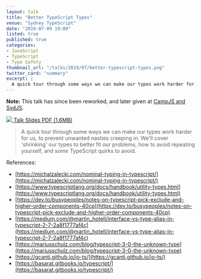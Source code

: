 ```yaml
---
layout: talk
title: "Better TypeScript Types"
venue: "Sydney TypeScript"
date: "2019-07-09 19:00"
listed: true
published: true
categories:
- JavaScript
- TypeScript
- Type Safety
thumbnail_url: "/talks/2019/07/better-typescript-types.png"
twitter_card: "summary"
excerpt: |
  A quick tour through some ways we can make our types work harder for us, to prevent unwanted nasties creeping in. We'll cover 'shrinking' our types to better fit our problems, how to avoid repeating yourself, and some TypeScript quirks to avoid.
---
```


**Note:** This talk has since been reworked, and later given at [CampJS and SydJS](/talks/2019/10/better-typescript-types).

<a class="pdf" href="/talks/2019/07/better-typescript-types.pdf">
  <img src="/talks/2019/07/better-typescript-types.png" />
  <span>Talk Slides PDF (1.6MB)</span>
</a>

> A quick tour through some ways we can make our types work harder for us, to prevent unwanted nasties creeping in. We'll cover 'shrinking' our types to better fit our problems, how to avoid repeating yourself, and some TypeScript quirks to avoid.

References:
* [https://michalzalecki.com/nominal-typing-in-typescript/](https://michalzalecki.com/nominal-typing-in-typescript/)
* [https://www.typescriptlang.org/docs/handbook/utility-types.html](https://www.typescriptlang.org/docs/handbook/utility-types.html)
* [https://dev.to/busypeoples/notes-on-typescript-pick-exclude-and-higher-order-components-40cp](https://dev.to/busypeoples/notes-on-typescript-pick-exclude-and-higher-order-components-40cp)
* [https://medium.com/@martin_hotell/interface-vs-type-alias-in-typescript-2-7-2a8f1777af4c](https://medium.com/@martin_hotell/interface-vs-type-alias-in-typescript-2-7-2a8f1777af4c)
* [https://mariusschulz.com/blog/typescript-3-0-the-unknown-type](https://mariusschulz.com/blog/typescript-3-0-the-unknown-type)
* [https://gcanti.github.io/io-ts/](https://gcanti.github.io/io-ts/)
* [https://basarat.gitbooks.io/typescript/](https://basarat.gitbooks.io/typescript/)
